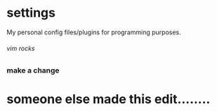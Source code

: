 # settings
My personal config files/plugins for programming purposes.

###### vim rocks


### make a change

# someone else made this edit........
